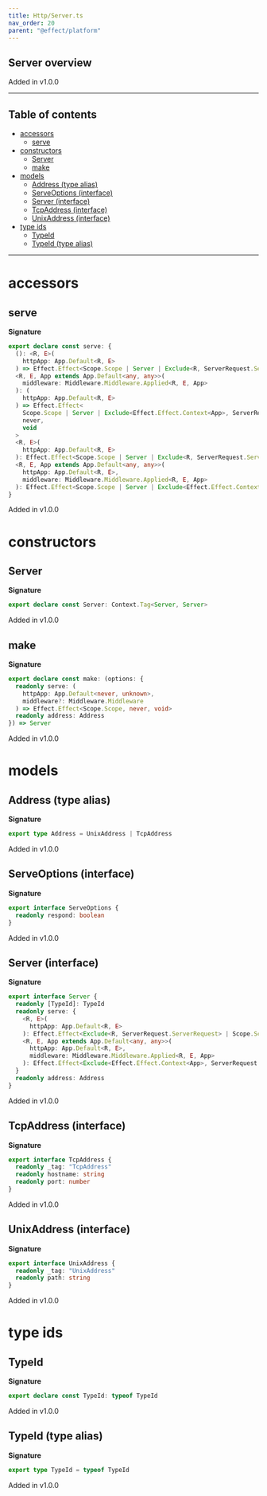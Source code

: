 ```yaml
---
title: Http/Server.ts
nav_order: 20
parent: "@effect/platform"
---
```


## Server overview

Added in v1.0.0

---

<h2 class="text-delta">Table of contents</h2>

- [accessors](#accessors)
  - [serve](#serve)
- [constructors](#constructors)
  - [Server](#server)
  - [make](#make)
- [models](#models)
  - [Address (type alias)](#address-type-alias)
  - [ServeOptions (interface)](#serveoptions-interface)
  - [Server (interface)](#server-interface)
  - [TcpAddress (interface)](#tcpaddress-interface)
  - [UnixAddress (interface)](#unixaddress-interface)
- [type ids](#type-ids)
  - [TypeId](#typeid)
  - [TypeId (type alias)](#typeid-type-alias)

---

# accessors

## serve

**Signature**

```ts
export declare const serve: {
  (): <R, E>(
    httpApp: App.Default<R, E>
  ) => Effect.Effect<Scope.Scope | Server | Exclude<R, ServerRequest.ServerRequest>, never, void>
  <R, E, App extends App.Default<any, any>>(
    middleware: Middleware.Middleware.Applied<R, E, App>
  ): (
    httpApp: App.Default<R, E>
  ) => Effect.Effect<
    Scope.Scope | Server | Exclude<Effect.Effect.Context<App>, ServerRequest.ServerRequest>,
    never,
    void
  >
  <R, E>(
    httpApp: App.Default<R, E>
  ): Effect.Effect<Scope.Scope | Server | Exclude<R, ServerRequest.ServerRequest>, never, void>
  <R, E, App extends App.Default<any, any>>(
    httpApp: App.Default<R, E>,
    middleware: Middleware.Middleware.Applied<R, E, App>
  ): Effect.Effect<Scope.Scope | Server | Exclude<Effect.Effect.Context<App>, ServerRequest.ServerRequest>, never, void>
}
```

Added in v1.0.0

# constructors

## Server

**Signature**

```ts
export declare const Server: Context.Tag<Server, Server>
```

Added in v1.0.0

## make

**Signature**

```ts
export declare const make: (options: {
  readonly serve: (
    httpApp: App.Default<never, unknown>,
    middleware?: Middleware.Middleware
  ) => Effect.Effect<Scope.Scope, never, void>
  readonly address: Address
}) => Server
```

Added in v1.0.0

# models

## Address (type alias)

**Signature**

```ts
export type Address = UnixAddress | TcpAddress
```

Added in v1.0.0

## ServeOptions (interface)

**Signature**

```ts
export interface ServeOptions {
  readonly respond: boolean
}
```

Added in v1.0.0

## Server (interface)

**Signature**

```ts
export interface Server {
  readonly [TypeId]: TypeId
  readonly serve: {
    <R, E>(
      httpApp: App.Default<R, E>
    ): Effect.Effect<Exclude<R, ServerRequest.ServerRequest> | Scope.Scope, never, void>
    <R, E, App extends App.Default<any, any>>(
      httpApp: App.Default<R, E>,
      middleware: Middleware.Middleware.Applied<R, E, App>
    ): Effect.Effect<Exclude<Effect.Effect.Context<App>, ServerRequest.ServerRequest> | Scope.Scope, never, void>
  }
  readonly address: Address
}
```

Added in v1.0.0

## TcpAddress (interface)

**Signature**

```ts
export interface TcpAddress {
  readonly _tag: "TcpAddress"
  readonly hostname: string
  readonly port: number
}
```

Added in v1.0.0

## UnixAddress (interface)

**Signature**

```ts
export interface UnixAddress {
  readonly _tag: "UnixAddress"
  readonly path: string
}
```

Added in v1.0.0

# type ids

## TypeId

**Signature**

```ts
export declare const TypeId: typeof TypeId
```

Added in v1.0.0

## TypeId (type alias)

**Signature**

```ts
export type TypeId = typeof TypeId
```

Added in v1.0.0
